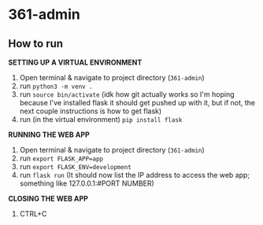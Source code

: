# 361-admin
## How to run ##
**SETTING UP A VIRTUAL ENVIRONMENT**
1. Open terminal & navigate to project directory (`361-admin`)
2. run `python3 -m venv .`
3. run `source bin/activate`
(idk how git actually works so I'm hoping because I've installed flask it should get pushed up with it, but if not, the next couple instructions is how to get flask)
4. run (in the virtual environment) `pip install flask`

**RUNNING THE WEB APP**
1. Open terminal & navigate to project directory (`361-admin`)
2. run `export FLASK_APP=app`
3. run `export FLASK_ENV=development`
4. run `flask run`
(It should now list the IP address to access the web app; something like 127.0.0.1:#PORT NUMBER)

**CLOSING THE WEB APP**
1. CTRL+C

